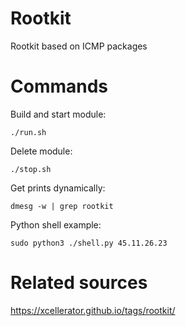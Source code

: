 # Rootkit
Rootkit based on ICMP packages


# Commands

Build and start module:
```
./run.sh
```

Delete module:
```
./stop.sh
```

Get prints dynamically:
```
dmesg -w | grep rootkit
```

Python shell example:
```
sudo python3 ./shell.py 45.11.26.23
```

# Related sources

https://xcellerator.github.io/tags/rootkit/
